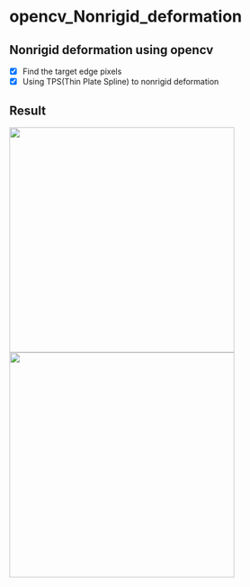 # opencv_Nonrigid_deformation
Nonrigid deformation using opencv
----
- [x] Find the target edge pixels
- [x] Using TPS(Thin Plate Spline) to nonrigid deformation

## Result
<img src="https://github.com/zhangjiahao1026/opencv__deformation/blob/master/1_gt.png" width="400"/><img src="https://github.com/zhangjiahao1026/opencv__deformation/blob/master/res_1.png" width="400" />